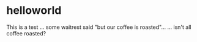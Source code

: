 # helloworld
This is a test
... some waitrest said "but our coffee is roasted"...
... isn't all coffee roasted?
